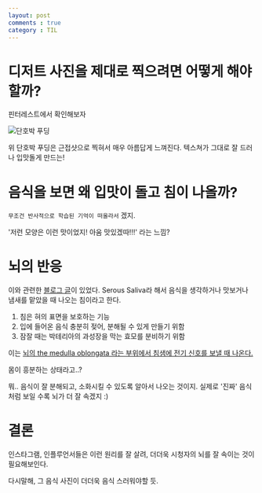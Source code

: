 ```yaml
---
layout: post
comments : true
category : TIL 
---
```


# 디저트 사진을 제대로 찍으려면 어떻게 해야할까?

핀터레스트에서 확인해보자

![단호박 푸딩](https://www.shekeepsalovelyhome.com/wp-content/uploads/2018/11/Pumpkin-Flan_09.jpg)

위 단호박 푸딩은 근접샷으로 찍혀서 매우 아름답게 느껴진다.
텍스쳐가 그대로 잘 드러나 입맛돌게 만드는!

# 음식을 보면 왜 입맛이 돌고 침이 나올까?

`무조건 반사적으로 학습된 기억이 떠올라서` 겠지.

'저런 모양은 이런 맛이었지! 아움 맛있겠따!!!' 라는 느낌?


# 뇌의 반응

이와 관련한 [블로그 글](http://mentalfloss.com/article/77233/why-does-seeing-food-make-your-mouth-water)이 있었다. Serous Saliva라 해서
음식을 생각하거나 맛보거나 냄새를 맡았을 때 나오는 침이라고 한다.

1. 침은 혀의 표면을 보호하는 기능
2. 입에 들어온 음식 충분히 젖어, 분해될 수 있게 만들기 위함
3. 잠잘 때는 박테리아의 과성장을 막는 효모를 분비하기 위함

이는 [뇌의 the medulla oblongata 라는 부위에서 침샘에 전기 신호를 보낼 때 나온다.](https://www.independent.co.uk/news/science/why-food-makes-our-mouths-water-video-explained-a6934361.html)

몸이 흥분하는 상태라고..?

뭐.. 음식이 잘 분해되고, 소화시킬 수 있도록 알아서 나오는 것이지.
실제로 '진짜' 음식처럼 보일 수록 뇌가 더 잘 속겠지 :)

# 결론

인스타그램, 인플루언서들은 이런 원리를 잘 살려, 더더욱 시청자의 뇌를 잘 속이는 것이 필요해보인다.

다시말해, 그 음식 사진이 더더욱 음식 스러워야할 듯.




